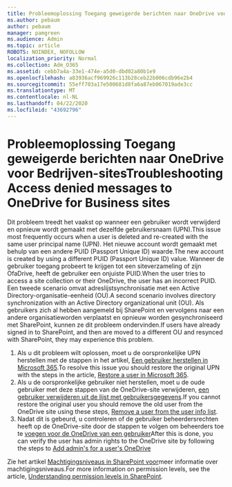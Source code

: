 ```yaml
---
title: Probleemoplossing Toegang geweigerde berichten naar OneDrive voor Bedrijven-sites
ms.author: pebaum
author: pebaum
manager: pamgreen
ms.audience: Admin
ms.topic: article
ROBOTS: NOINDEX, NOFOLLOW
localization_priority: Normal
ms.collection: Adm_O365
ms.assetid: cebb7a4a-33e1-474e-a5d0-dbd02a80b1e9
ms.openlocfilehash: a83936acf969926c113b28ceb22b006cdb96e2b4
ms.sourcegitcommit: 55eff703a17e500681d8fa6a87eb067019ade3cc
ms.translationtype: MT
ms.contentlocale: nl-NL
ms.lasthandoff: 04/22/2020
ms.locfileid: "43692796"
---
```

# <a name="troubleshooting-access-denied-messages-to-onedrive-for-business-sites"></a><span data-ttu-id="2d2da-102">Probleemoplossing Toegang geweigerde berichten naar OneDrive voor Bedrijven-sites</span><span class="sxs-lookup"><span data-stu-id="2d2da-102">Troubleshooting Access denied messages to OneDrive for Business sites</span></span>

<span data-ttu-id="2d2da-103">Dit probleem treedt het vaakst op wanneer een gebruiker wordt verwijderd en opnieuw wordt gemaakt met dezelfde gebruikersnaam (UPN).</span><span class="sxs-lookup"><span data-stu-id="2d2da-103">This issue most frequently occurs when a user is deleted and re-created with the same user principal name (UPN).</span></span> <span data-ttu-id="2d2da-104">Het nieuwe account wordt gemaakt met behulp van een andere PUID (Passport Unique ID) waarde.</span><span class="sxs-lookup"><span data-stu-id="2d2da-104">The new account is created by using a different PUID (Passport Unique ID) value.</span></span> <span data-ttu-id="2d2da-105">Wanneer de gebruiker toegang probeert te krijgen tot een siteverzameling of zijn OfaDrive, heeft de gebruiker een onjuiste PUID.</span><span class="sxs-lookup"><span data-stu-id="2d2da-105">When the user tries to access a site collection or their OneDrive, the user has an incorrect PUID.</span></span> <span data-ttu-id="2d2da-106">Een tweede scenario omvat adreslijstsynchronisatie met een Active Directory-organisatie-eenheid (OU).</span><span class="sxs-lookup"><span data-stu-id="2d2da-106">A second scenario involves directory synchronization with an Active Directory organizational unit (OU).</span></span> <span data-ttu-id="2d2da-107">Als gebruikers zich al hebben aangemeld bij SharePoint en vervolgens naar een andere organisatieworden verplaatst en opnieuw worden gesynchroniseerd met SharePoint, kunnen ze dit probleem ondervinden.</span><span class="sxs-lookup"><span data-stu-id="2d2da-107">If users have already signed in to SharePoint, and then are moved to a different OU and resynced with SharePoint, they may experience this problem.</span></span>

1. <span data-ttu-id="2d2da-108">Als u dit probleem wilt oplossen, moet u de oorspronkelijke UPN herstellen met de stappen in het artikel, [Een gebruiker herstellen in Microsoft 365](https://docs.microsoft.com/office365/admin/add-users/restore-user?view=o365-worldwide).</span><span class="sxs-lookup"><span data-stu-id="2d2da-108">To resolve this issue you should restore the original UPN with the steps in the article, [Restore a user in Microsoft 365](https://docs.microsoft.com/office365/admin/add-users/restore-user?view=o365-worldwide).</span></span>
2. <span data-ttu-id="2d2da-109">Als u de oorspronkelijke gebruiker niet herstellen, moet u de oude gebruiker met deze stappen van de OneDrive-site verwijderen, [een gebruiker verwijderen uit de lijst met gebruikersgegevens]().</span><span class="sxs-lookup"><span data-stu-id="2d2da-109">If you cannot restore the original user you should remove the old user from the OneDrive site using these steps, [Remove a user from the user info list]().</span></span> 
3. <span data-ttu-id="2d2da-110">Nadat dit is gebeurd, u controleren of de gebruiker beheerdersrechten heeft op de OneDrive-site door de stappen te volgen om beheerders toe te [voegen voor de OneDrive van een gebruiker](https://docs.microsoft.com/sharepoint/manage-user-profiles)</span><span class="sxs-lookup"><span data-stu-id="2d2da-110">After this is done, you can verify the user has admin rights to the OneDrive site by following the steps to [Add admin's for a user's OneDrive](https://docs.microsoft.com/sharepoint/manage-user-profiles)</span></span>

<span data-ttu-id="2d2da-111">Zie het artikel [Machtigingsniveaus in SharePoint voor](https://docs.microsoft.com/sharepoint/understanding-permission-levels)meer informatie over machtigingsniveaus.</span><span class="sxs-lookup"><span data-stu-id="2d2da-111">For more information on permission levels, see the article, [Understanding permission levels in SharePoint](https://docs.microsoft.com/sharepoint/understanding-permission-levels).</span></span>
